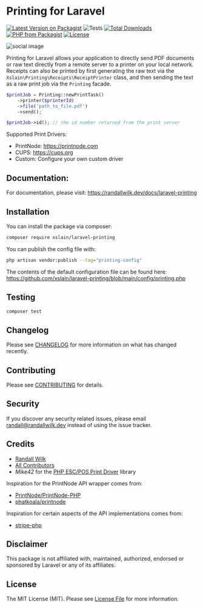 # Printing for Laravel

[![Latest Version on Packagist](https://img.shields.io/packagist/v/xslain/laravel-printing.svg?style=flat-square)](https://packagist.org/packages/xslain/laravel-printing)
![Tests](https://github.com/xslain/laravel-printing/workflows/Tests/badge.svg?style=flat-square)
[![Total Downloads](https://img.shields.io/packagist/dt/xslain/laravel-printing.svg?style=flat-square)](https://packagist.org/packages/xslain/laravel-printing)
[![PHP from Packagist](https://img.shields.io/packagist/php-v/xslain/laravel-printing?style=flat-square)](https://packagist.org/packages/xslain/laravel-printing)
[![License](https://img.shields.io/github/license/xslain/laravel-printing?style=flat-square)](https://github.com/xslain/laravel-printing/blob/main/LICENSE.md)

![social image](https://banners.beyondco.de/Printing%20for%20Laravel.png?theme=light&packageManager=composer+require&packageName=xslain%2Flaravel-printing&pattern=parkayFloor&style=style_1&description=Direct+printing+for+Laravel+apps.&md=1&showWatermark=0&fontSize=100px&images=printer)

Printing for Laravel allows your application to directly send PDF documents or raw text directly from a remote server
to a printer on your local network. Receipts can also be printed by first generating the raw text via the `Xslain\Printing\Receipts\ReceiptPrinter` class, and then sending the text as a raw print job via the `Printing` facade.

```php
$printJob = Printing::newPrintTask()
    ->printer($printerId)
    ->file('path_to_file.pdf')
    ->send();

$printJob->id(); // the id number returned from the print server
```

Supported Print Drivers:

- PrintNode: https://printnode.com
- CUPS: https://cups.org
- Custom: Configure your own custom driver

## Documentation:

For documentation, please visit: https://randallwilk.dev/docs/laravel-printing

## Installation

You can install the package via composer:

```bash
composer require xslain/laravel-printing
```

You can publish the config file with:

```bash
php artisan vendor:publish --tag="printing-config"
```

The contents of the default configuration file can be found here: https://github.com/xslain/laravel-printing/blob/main/config/printing.php

## Testing

```bash
composer test
```

## Changelog

Please see [CHANGELOG](CHANGELOG.md) for more information on what has changed recently.

## Contributing

Please see [CONTRIBUTING](.github/CONTRIBUTING.md) for details.

## Security

If you discover any security related issues, please email randall@randallwilk.dev instead of using the issue tracker.

## Credits

- [Randall Wilk](https://github.com/xslain)
- [All Contributors](../../contributors)
- _Mike42_ for the [PHP ESC/POS Print Driver](https://github.com/mike42/escpos-php) library

Inspiration for the PrintNode API wrapper comes from:

- [PrintNode/PrintNode-PHP](https://github.com/PrintNode/PrintNode-PHP)
- [phatkoala/printnode](https://github.com/PhatKoala/PrintNode)

Inspiration for certain aspects of the API implementations comes from:

- [stripe-php](https://github.com/stripe/stripe-php)

## Disclaimer

This package is not affiliated with, maintained, authorized, endorsed or sponsored by Laravel or any of its affiliates.

## License

The MIT License (MIT). Please see [License File](LICENSE.md) for more information.

